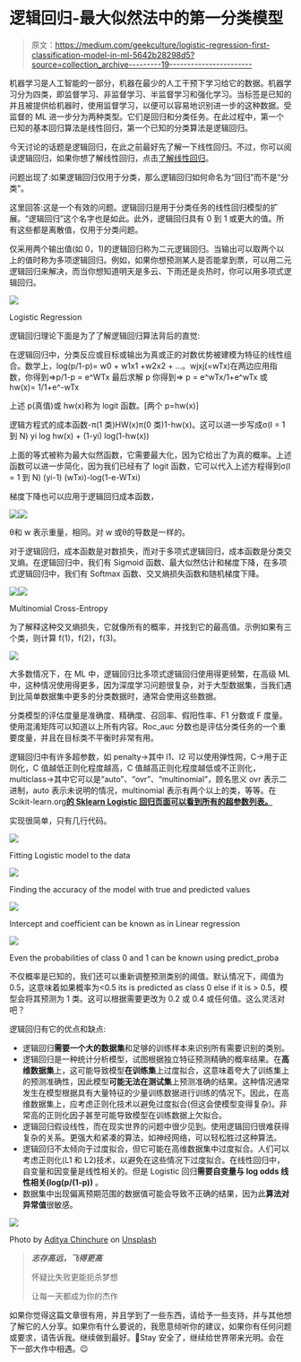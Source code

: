 # 逻辑回归-最大似然法中的第一分类模型

> 原文：<https://medium.com/geekculture/logistic-regression-first-classification-model-in-ml-5642b28298d5?source=collection_archive---------19----------------------->

机器学习是人工智能的一部分，机器在最少的人工干预下学习给它的数据。机器学习分为四类，即监督学习、非监督学习、半监督学习和强化学习。当标签是已知的并且被提供给机器时，使用监督学习，以便可以容易地识别进一步的这种数据。受监督的 ML 进一步分为两种类型。它们是回归和分类任务。在此过程中，第一个已知的基本回归算法是线性回归，第一个已知的分类算法是逻辑回归。

今天讨论的话题是逻辑回归，在此之前最好先了解一下线性回归。不过，你可以阅读逻辑回归，如果你想了解线性回归，点击[了解线性回归](/geekculture/linear-regression-first-model-for-ml-cce82b2468e)。

问题出现了:如果逻辑回归仅用于分类，那么逻辑回归如何命名为“回归”而不是“分类”。

这里回答:这是一个有效的问题。逻辑回归是用于分类任务的线性回归模型的扩展。“逻辑回归”这个名字也是如此。此外，逻辑回归具有 0 到 1 或更大的值。所有这些都是离散值，仅用于分类问题。

仅采用两个输出值(如 0，1)的逻辑回归称为二元逻辑回归。当输出可以取两个以上的值时称为多项逻辑回归。例如，如果你想预测某人是否能拿到票，可以用二元逻辑回归来解决，而当你想知道明天是多云、下雨还是炎热时，你可以用多项式逻辑回归。

![](img/c9d5f8ea3467a164d65a1777d9cc5d70.png)

Logistic Regression

逻辑回归理论下面是为了了解逻辑回归算法背后的直觉:

在逻辑回归中，分类反应或目标或输出为真或正的对数优势被建模为特征的线性组合。数学上，log(p/1-p)= w0 + w1x1 +w2x2 + …。wjxj(=wTx)在两边应用指数，你得到=>p/1-p = e^WTx 最后求解 p 你得到=> p = e^wTx/1+e^wTx 或 hw(x)= 1/1+e^-wTx

上述 p(真值)或 hw(x)称为 logit 函数。[两个 p=hw(x)]

逻辑方程式的成本函数-π(1 类)HW(x)π(0 类)1-hw(x)。这可以进一步写成σ(I = 1 到 N) yi log hw(x) + (1-yi) log(1-hw(x))

上面的等式被称为最大似然函数，它需要最大化，因为它给出了为真的概率。上述函数可以进一步简化，因为我们已经有了 logit 函数，它可以代入上述方程得到σ(I = 1 到 N) (yi-1) (wTxi)-log(1-e-WTxi)

梯度下降也可以应用于逻辑回归成本函数，

![](img/6fa53c2f83c6bd6b0ff935a9a66bcc01.png)![](img/440b2348af3aa40b5eae64ac59675fe2.png)

θ和 w 表示重量，相同。对 w 或θ的导数是一样的。

对于逻辑回归，成本函数是对数损失，而对于多项式逻辑回归，成本函数是分类交叉熵。在逻辑回归中，我们有 Sigmoid 函数、最大似然估计和梯度下降，在多项式逻辑回归中，我们有 Softmax 函数、交叉熵损失函数和随机梯度下降。

![](img/06d4cecaa0ba49f6b8388c965a40eeb7.png)![](img/244b70234513f9f71b9df9b6bb5ea886.png)

Multinomial Cross-Entropy

为了解释这种交叉熵损失，它就像所有的概率，并找到它的最高值。示例如果有三个类，则计算 f(1)，f(2)，f(3)。

![](img/140fbba28a06d116c238c434b054704f.png)

大多数情况下，在 ML 中，逻辑回归比多项式逻辑回归使用得更频繁，在高级 ML 中，这种情况使用得更多，因为深度学习问题很复杂，对于大型数据集，当我们遇到比简单数据集中更多的分类数据时，通常会使用这些数据。

分类模型的评估度量是准确度、精确度、召回率、假阳性率、F1 分数或 F 度量。使用混淆矩阵可以知道以上所有内容。Roc_auc 分数也是评估分类任务的一个重要度量，并且在目标类不平衡时非常有用。

逻辑回归中有许多超参数，如 penalty->其中 l1、l2 可以使用弹性网，C->用于正则化，C 值越低正则化程度越高，C 值越高正则化程度越低或不正则化，multiclass->其中它可以是“auto”、“ovr”、“multinomial”，顾名思义 ovr 表示二进制，auto 表示未说明的情况，multinomial 表示有两个以上的类，等等。在 Scikit-learn.org[**的 Sklearn Logistic 回归页面可以看到所有的超参数列表。**](https://scikit-learn.org/stable/modules/generated/sklearn.linear_model.LogisticRegression.html)

实现很简单，只有几行代码。

![](img/67e494206761e0025926ff2098e29f1d.png)

Fitting Logistic model to the data

![](img/21528253332b195d321a3fc86c52193a.png)

Finding the accuracy of the model with true and predicted values

![](img/7f848423f75307d37a742c904098a6a1.png)

Intercept and coefficient can be known as in Linear regression

![](img/78f4d53860750cf4ab4ba3691357522b.png)

Even the probabilities of class 0 and 1 can be known using predict_proba

不仅概率是已知的，我们还可以重新调整预测类别的阈值。默认情况下，阈值为 0.5，这意味着如果概率为<0.5 its is predicted as class 0 else if it is > 0.5，模型会将其预测为 1 类。这可以根据需要更改为 0.2 或 0.4 或任何值。这么灵活对吧？

逻辑回归有它的优点和缺点:

*   逻辑回归**需要一个大的数据集**和足够的训练样本来识别所有需要识别的类别。
*   逻辑回归是一种统计分析模型，试图根据独立特征预测精确的概率结果。在**高维数据集**上，这可能导致模型**在训练集**上过度拟合，这意味着夸大了训练集上的预测准确性，因此模型**可能无法在测试集**上预测准确的结果。这种情况通常发生在模型根据具有大量特征的少量训练数据进行训练的情况下。因此，在高维数据集上，应考虑正则化技术以避免过度拟合(但这会使模型变得复杂)。非常高的正则化因子甚至可能导致模型在训练数据上欠拟合。
*   逻辑回归假设线性，而在现实世界的问题中很少见到。使用逻辑回归很难获得复杂的关系。更强大和紧凑的算法，如神经网络，可以轻松胜过这种算法。
*   逻辑回归不太倾向于过度拟合，但它可能在高维数据集中过度拟合。人们可以考虑正则化(L1 和 L2)技术，以避免在这些情况下过度拟合。在线性回归中，自变量和因变量是线性相关的。但是 Logistic 回归**需要自变量与 log odds 线性相关(log(p/(1-p))** 。
*   数据集中出现偏离预期范围的数据值可能会导致不正确的结果，因为此**算法对异常值**很敏感。

![](img/ca922cf3cf0f6d94d476a7460845a8fc.png)

Photo by [Aditya Chinchure](https://unsplash.com/@adityachinchure?utm_source=medium&utm_medium=referral) on [Unsplash](https://unsplash.com?utm_source=medium&utm_medium=referral)

> ***志存高远，飞得更高***
> 
> 怀疑比失败更能扼杀梦想
> 
> 让每一天都成为你的杰作

如果你觉得这篇文章很有用，并且学到了一些东西，请给予一些支持，并与其他想了解它的人分享。如果你有什么要说的，我愿意倾听你的建议，如果你有任何问题或要求，请告诉我。继续做到最好。🥰Stay 安全了，继续给世界带来光明。会在下一部大作中相遇。😉